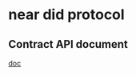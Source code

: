 # near did protocol 

## Contract API document

[doc](https://ontology-tech.github.io/DID-NEAR-rust/DID_NEAR_rust/index.html)